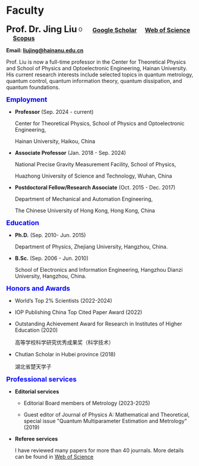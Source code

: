# **Faculty**

**<font size=5>Prof. Dr. Jing Liu</font>** <a href="https://orcid.org/0000-0001-9944-4493"><img alt="ORCID logo" src="https://info.orcid.org/wp-content/uploads/2019/11/orcid_16x16.png" width="16" height="16" /></a> &emsp;
[**<font size=3>Google Scholar</font>**](https://scholar.google.com/citations?hl=en&user=HHyXi-8AAAAJ) &emsp; 
[**<font size=3>Web of Science</font>**](https://webofscience.clarivate.cn/wos/author/record/H-2632-2012) &emsp; 
[**<font size=3>Scopus</font>**](https://www.scopus.com/authid/detail.uri?authorId=55888785500)

**Email: liujing@hainanu.edu.cn**

Prof. Liu  is now a full-time professor in the Center for Theoretical Physics and School of Physics and Optoelectronic Engineering, Hainan University. His current research interests include selected topics in quantum metrology, quantum control, 
quantum information theory, quantum dissipation, and quantum foundations.

**<font color="Blue" size=4>Employment</font>**

-   **Professor** (Sep. 2024 - current)

    Center for Theoretical Physics, School of Physics and Optoelectronic Engineering,

    Hainan University, Haikou, China

-   **Associate Professor** (Jan. 2018 - Sep. 2024)

    National Precise Gravity Measurement Facility, School of Physics, 

    Huazhong University of Science and Technology, Wuhan, China

-   **Postdoctoral Fellow/Research Associate** (Oct. 2015 - Dec. 2017) 

    Department of Mechanical and Automation Engineering,

    The Chinese University of Hong Kong, Hong Kong, China

**<font color="Blue" size=4>Education</font>**

-   **Ph.D.** (Sep. 2010- Jun. 2015)

    Department of Physics, Zhejiang University, Hangzhou, China. 

-   **B.Sc.** (Sep. 2006 - Jun. 2010)

    School of Electronics and Information Engineering, Hangzhou Dianzi University, Hangzhou, China.

**<font color="Blue" size=4>Honors and Awards</font>**   

-   World’s Top 2% Scientists (2022-2024)

-   IOP Publishing China Top Cited Paper Award (2022)

-   Outstanding Achievement Award for Research in Institutes of Higher Education (2020)

    高等学校科学研究优秀成果奖（科学技术）

-   Chutian Scholar in Hubei province (2018)

    湖北省楚天学子

**<font color="Blue" size=4>Professional services</font>**

-   **Editorial services**

    -   Editorial Board members of Metrology (2023-2025)

    -   Guest editor of Journal of Physics A: Mathematical and Theoretical, special issue "Quantum Multiparameter Estimation and Metrology" (2019)

-   **Referee services**

    I have reviewed many papers for more than 40 journals. More details can be found in [Web of Science](https://webofscience.clarivate.cn/wos/author/record/H-2632-2012)
